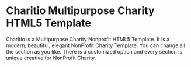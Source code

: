 # Charitio Multipurpose Charity HTML5 Template
 Charitio is a Multipurpose Charity Nonprofit HTML5 Template. It is a modern, beautiful, elegant NonProfit Charity Template. You can change all the section as you like. There is a customized option and every section is unique creative for NonProfit Charity.
